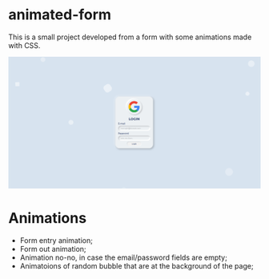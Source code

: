 # animated-form
This is a small project developed from a form with some animations made with CSS.

![alt text](md/int-page.png)

# Animations
- Form entry animation; 
- Form out animation;
- Animation no-no, in case the email/password fields are empty;
- Animatoions of random bubble that are at the background of the page;
